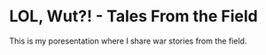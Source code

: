 # LOL, Wut?! - Tales From the Field

This is my poresentation where I share war stories from the field.
